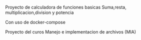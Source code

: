 Proyecto de calculadora de funciones basicas
Suma,resta, multiplicacion,division y potencia

Con uso de docker-compose


Proyecto del curos Manejo e implementacion de archivos (MIA)